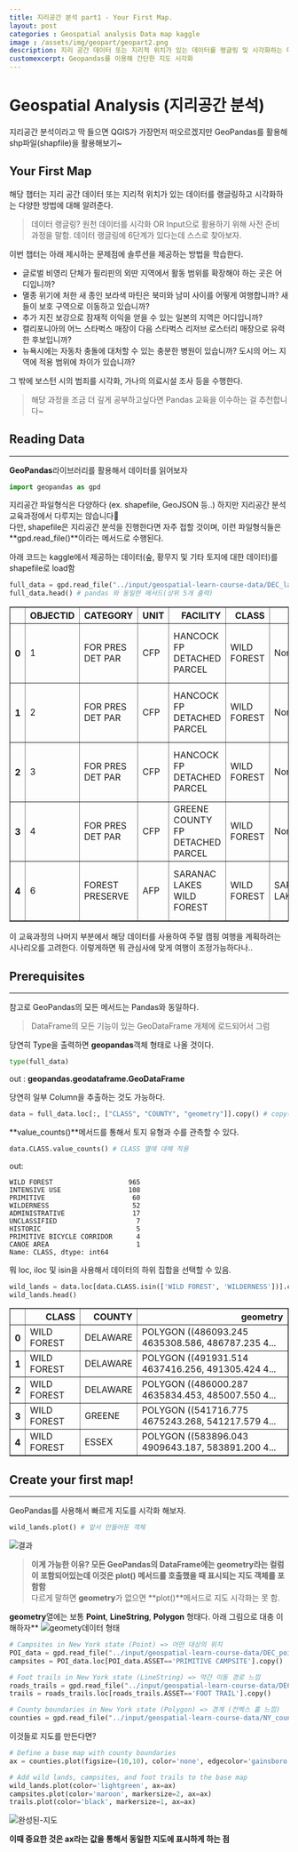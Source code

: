 ```yaml
---
title: 지리공간 분석 part1 - Your First Map.  
layout: post   
categories : Geospatial analysis Data map kaggle
image : /assets/img/geopart/geopart2.png
description: 지리 공간 데이터 또는 지리적 위치가 있는 데이터를 랭글링 및 시각화하는 다양한 방법 소개 
customexcerpt: Geopandas를 이용해 간단한 지도 시각화
---
```



# Geospatial Analysis (지리공간 분석)
지리공간 분석이라고 딱 들으면 QGIS가 가장먼저 떠오르겠지만 GeoPandas를 활용해 shp파일(shapfile)을 활용해보기~

## Your First Map
해당 챕터는 지리 공간 데이터 또는 지리적 위치가 있는 데이터를 랭글링하고 시각화하는 다양한 방법에 대해 알려준다.  
> 데이터 랭글링? 원천 데이터를 시각화 OR Input으로 활용하기 위해 사전 준비 과정을 말함. 데이터 랭글링에 6단계가 있다는데 스스로 찾아보자.  

이번 챕터는 아래 제시하는 문제점에 솔루션을 제공하는 방법을 학습한다.

- 글로벌 비영리 단체가 필리핀의 외딴 지역에서 활동 범위를 확장해야 하는 곳은 어디입니까?
- 멸종 위기에 처한 새 종인 보라색 마틴은 북미와 남미 사이를 어떻게 여행합니까? 새들이 보호 구역으로 이동하고 있습니까?
- 추가 지진 보강으로 잠재적 이익을 얻을 수 있는 일본의 지역은 어디입니까?
- 캘리포니아의 어느 스타벅스 매장이 다음 스타벅스 리저브 로스터리 매장으로 유력한 후보입니까?
- 뉴욕시에는 자동차 충돌에 대처할 수 있는 충분한 병원이 있습니까? 도시의 어느 지역에 적용 범위에 차이가 있습니까?

그 밖에 보스턴 시의 범죄를 시각화, 가나의 의료시설 조사 등을 수행한다.

> 해당 과정을 조금 더 깊게 공부하고싶다면 Pandas 교육을 이수하는 걸 추천합니다~  

## Reading Data
----
**GeoPandas**라이브러리를 활용해서 데이터를 읽어보자
~~~py
import geopandas as gpd
~~~

지리공간 파일형식은 다양하다 (ex. shapefile, GeoJSON 등..) 하지만 지리공간 분석 교육과정에서 다루지는 않습니다🤣  
다만, shapefile은 지리공간 분석을 진행한다면 자주 접할 것이며, 이런 파일형식들은 **gpd.read_file()**이라는 메서드로 수행된다.

아래 코드는 kaggle에서 제공하는 데이터(숲, 황무지 및 기타 토지에 대한 데이터)를 shapefile로 load함

~~~py
full_data = gpd.read_file("../input/geospatial-learn-course-data/DEC_lands/DEC_lands/DEC_lands.shp") # 데이터 로드
full_data.head() # pandas 와 동일한 메서드(상위 5개 출력)
~~~ 

<table border="1">
  <thead>
    <tr style="text-align: right;">
      <th></th>
      <th>OBJECTID</th>
      <th>CATEGORY</th>
      <th>UNIT</th>
      <th>FACILITY</th>
      <th>CLASS</th>
      <th>UMP</th>
      <th>DESCRIPTIO</th>
      <th>REGION</th>
      <th>COUNTY</th>
      <th>URL</th>
      <th>SOURCE</th>
      <th>UPDATE_</th>
      <th>OFFICE</th>
      <th>ACRES</th>
      <th>LANDS_UID</th>
      <th>GREENCERT</th>
      <th>SHAPE_AREA</th>
      <th>SHAPE_LEN</th>
      <th>geometry</th>
    </tr>
  </thead>
  <tbody>
    <tr>
      <th>0</th>
      <td>1</td>
      <td>FOR PRES DET PAR</td>
      <td>CFP</td>
      <td>HANCOCK FP DETACHED PARCEL</td>
      <td>WILD FOREST</td>
      <td>None</td>
      <td>DELAWARE COUNTY DETACHED PARCEL</td>
      <td>4</td>
      <td>DELAWARE</td>
      <td>http://www.dec.ny.gov/</td>
      <td>DELAWARE RPP</td>
      <td>5/12</td>
      <td>STAMFORD</td>
      <td>738.620192</td>
      <td>103</td>
      <td>N</td>
      <td>2.990365e+06</td>
      <td>7927.662385</td>
      <td>POLYGON ((486093.245 4635308.586, 486787.235 4...</td>
    </tr>
    <tr>
      <th>1</th>
      <td>2</td>
      <td>FOR PRES DET PAR</td>
      <td>CFP</td>
      <td>HANCOCK FP DETACHED PARCEL</td>
      <td>WILD FOREST</td>
      <td>None</td>
      <td>DELAWARE COUNTY DETACHED PARCEL</td>
      <td>4</td>
      <td>DELAWARE</td>
      <td>http://www.dec.ny.gov/</td>
      <td>DELAWARE RPP</td>
      <td>5/12</td>
      <td>STAMFORD</td>
      <td>282.553140</td>
      <td>1218</td>
      <td>N</td>
      <td>1.143940e+06</td>
      <td>4776.375600</td>
      <td>POLYGON ((491931.514 4637416.256, 491305.424 4...</td>
    </tr>
    <tr>
      <th>2</th>
      <td>3</td>
      <td>FOR PRES DET PAR</td>
      <td>CFP</td>
      <td>HANCOCK FP DETACHED PARCEL</td>
      <td>WILD FOREST</td>
      <td>None</td>
      <td>DELAWARE COUNTY DETACHED PARCEL</td>
      <td>4</td>
      <td>DELAWARE</td>
      <td>http://www.dec.ny.gov/</td>
      <td>DELAWARE RPP</td>
      <td>5/12</td>
      <td>STAMFORD</td>
      <td>234.291262</td>
      <td>1780</td>
      <td>N</td>
      <td>9.485476e+05</td>
      <td>5783.070364</td>
      <td>POLYGON ((486000.287 4635834.453, 485007.550 4...</td>
    </tr>
    <tr>
      <th>3</th>
      <td>4</td>
      <td>FOR PRES DET PAR</td>
      <td>CFP</td>
      <td>GREENE COUNTY FP DETACHED PARCEL</td>
      <td>WILD FOREST</td>
      <td>None</td>
      <td>None</td>
      <td>4</td>
      <td>GREENE</td>
      <td>http://www.dec.ny.gov/</td>
      <td>GREENE RPP</td>
      <td>5/12</td>
      <td>STAMFORD</td>
      <td>450.106464</td>
      <td>2060</td>
      <td>N</td>
      <td>1.822293e+06</td>
      <td>7021.644833</td>
      <td>POLYGON ((541716.775 4675243.268, 541217.579 4...</td>
    </tr>
    <tr>
      <th>4</th>
      <td>6</td>
      <td>FOREST PRESERVE</td>
      <td>AFP</td>
      <td>SARANAC LAKES WILD FOREST</td>
      <td>WILD FOREST</td>
      <td>SARANAC LAKES</td>
      <td>None</td>
      <td>5</td>
      <td>ESSEX</td>
      <td>http://www.dec.ny.gov/lands/22593.html</td>
      <td>DECRP, ESSEX RPP</td>
      <td>12/96</td>
      <td>RAY BROOK</td>
      <td>69.702387</td>
      <td>1517</td>
      <td>N</td>
      <td>2.821959e+05</td>
      <td>2663.909932</td>
      <td>POLYGON ((583896.043 4909643.187, 583891.200 4...</td>
    </tr>
  </tbody>
</table>  

이 교육과정의 나머지 부분에서 해당 데이터를 사용하여 주말 캠핑 여행을 계획하려는 시나리오를 고려한다. 이렇게하면 뭐 관심사에 맞게 여행이 조정가능하다나..


## Prerequisites
----

참고로 GeoPandas의 모든 메서드는 Pandas와 동일하다.  
> DataFrame의 모든 기능이 있는 GeoDataFrame 개체에 로드되어서 그럼

당연히 Type을 출력하면 **geopandas**객체 형태로 나올 것이다.
~~~py
type(full_data)
~~~
out : ******geopandas.geodataframe.GeoDataFrame******  

당연히 일부 Column을 추출하는 것도 가능하다.

~~~py
data = full_data.loc[:, ["CLASS", "COUNTY", "geometry"]].copy() # copy()는 경고 방지
~~~

**value_counts()**메서드를 통해서 토지 유형과 수를 관측할 수 있다.
~~~py
data.CLASS.value_counts() # CLASS 열에 대해 적용
~~~
out: 
~~~
WILD FOREST                   965
INTENSIVE USE                 108
PRIMITIVE                      60
WILDERNESS                     52
ADMINISTRATIVE                 17
UNCLASSIFIED                    7
HISTORIC                        5
PRIMITIVE BICYCLE CORRIDOR      4
CANOE AREA                      1
Name: CLASS, dtype: int64
~~~ 

뭐 loc, iloc 및 isin을 사용해서 데이터의 하위 집합을 선택할 수 있음.
~~~py
wild_lands = data.loc[data.CLASS.isin(['WILD FOREST', 'WILDERNESS'])].copy()
wild_lands.head()
~~~

<table border="1" class="dataframe">
  <thead>
    <tr style="text-align: right;">
      <th></th>
      <th>CLASS</th>
      <th>COUNTY</th>
      <th>geometry</th>
    </tr>
  </thead>
  <tbody>
    <tr>
      <th>0</th>
      <td>WILD FOREST</td>
      <td>DELAWARE</td>
      <td>POLYGON ((486093.245 4635308.586, 486787.235 4...</td>
    </tr>
    <tr>
      <th>1</th>
      <td>WILD FOREST</td>
      <td>DELAWARE</td>
      <td>POLYGON ((491931.514 4637416.256, 491305.424 4...</td>
    </tr>
    <tr>
      <th>2</th>
      <td>WILD FOREST</td>
      <td>DELAWARE</td>
      <td>POLYGON ((486000.287 4635834.453, 485007.550 4...</td>
    </tr>
    <tr>
      <th>3</th>
      <td>WILD FOREST</td>
      <td>GREENE</td>
      <td>POLYGON ((541716.775 4675243.268, 541217.579 4...</td>
    </tr>
    <tr>
      <th>4</th>
      <td>WILD FOREST</td>
      <td>ESSEX</td>
      <td>POLYGON ((583896.043 4909643.187, 583891.200 4...</td>
    </tr>
  </tbody>
</table>

## Create your first map!
----
GeoPandas를 사용해서 빠르게 지도를 시각화 해보자.

~~~py
wild_lands.plot() # 앞서 만들어둔 객체
~~~
![결과](/assets/img/geopart/geopart1.png)


> **이게 가능한 이유? 모든 GeoPandas의 DataFrame에는 **geometry**라는 컬럼이 포함되어있는데 이것은 **plot()** 메서드를 호출했을 때 표시되는 지도 객체를 포함함**  
> 다르게 말하면 **geometry**가 없으면 **plot()**메서드로 지도 시각화는 못 함.  



**geometry**열에는 보통 **Point**, **LineString**, **Polygon** 형태다. 아래 그림으로 대충 이해하자**
![geomety데이터 형태](https://i.imgur.com/N1llefr.png)

~~~py
# Campsites in New York state (Point) => 어떤 대상의 위치
POI_data = gpd.read_file("../input/geospatial-learn-course-data/DEC_pointsinterest/DEC_pointsinterest/Decptsofinterest.shp")
campsites = POI_data.loc[POI_data.ASSET=='PRIMITIVE CAMPSITE'].copy()

# Foot trails in New York state (LineString) => 약간 이동 경로 느낌
roads_trails = gpd.read_file("../input/geospatial-learn-course-data/DEC_roadstrails/DEC_roadstrails/Decroadstrails.shp")
trails = roads_trails.loc[roads_trails.ASSET=='FOOT TRAIL'].copy()

# County boundaries in New York state (Polygon) => 경계 (컨벡스 홀 느낌)
counties = gpd.read_file("../input/geospatial-learn-course-data/NY_county_boundaries/NY_county_boundaries/NY_county_boundaries.shp")
~~~

이것들로 지도를 만든다면?

~~~py
# Define a base map with county boundaries
ax = counties.plot(figsize=(10,10), color='none', edgecolor='gainsboro', zorder=3)

# Add wild lands, campsites, and foot trails to the base map
wild_lands.plot(color='lightgreen', ax=ax)
campsites.plot(color='maroon', markersize=2, ax=ax)
trails.plot(color='black', markersize=1, ax=ax)
~~~
![완성된-지도](/assets/img/geopart/geopart2.png)

**이때 중요한 것은 ax라는 값을 통해서 동일한 지도에 표시하게 하는 점**

